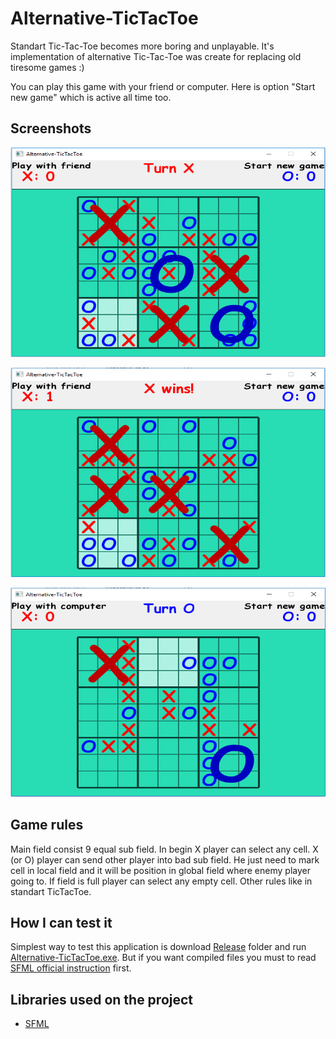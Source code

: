 # Alternative-TicTacToe

Standart Tic-Tac-Toe becomes more boring and unplayable.  It's implementation of alternative Tic-Tac-Toe was create for replacing old tiresome games :)

You can play this game with your friend or computer. Here is option "Start new game" which is active all time too.

## Screenshots

<p align="center">
  <img src="./Screenshots/picture0.PNG" alt="Sorry, picture0 was lost somewhere far away"
       width="650" height="335">
</p>

<p align="center">
  <img src="./Screenshots/picture1.PNG" alt="Sorry, picture1 was lost somewhere far away"
       width="650" height="335">
</p>

<p align="center">
  <img src="./Screenshots/picture2.PNG" alt="Sorry, picture2 was lost somewhere far away"
       width="650" height="335">
</p>

## Game rules

Main field consist 9 equal sub field. In begin X player can select any cell. X (or O) player can send other player into bad sub field. He just need to mark cell  in local field and it will be position in global field where enemy player going to. If field is full player can select any empty cell.  Other rules like in standart TicTacToe.

## How I can test it

Simplest way to test this application is download [Release](https://github.com/apsect/Alternative-TicTacToe/tree/master/Release "Release") folder and run [Alternative-TicTacToe.exe](https://github.com/apsect/Alternative-TicTacToe/blob/master/Release/Alternative-TicTacToe.exe "Alternative-TicTacToe.exe"). But if you want compiled files you must to read [SFML official instruction](https://www.sfml-dev.org/tutorials/2.4/start-vc.php) first.

## Libraries used on the project

* [SFML](https://github.com/SFML/SFML)
